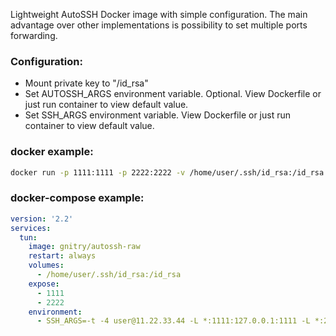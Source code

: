 Lightweight AutoSSH Docker image with simple configuration.
The main advantage over other implementations is possibility to set multiple ports forwarding.

### Configuration:

* Mount private key to "/id_rsa"
* Set AUTOSSH_ARGS environment variable. Optional. View Dockerfile or just run container to view default value.
* Set SSH_ARGS environment variable. View Dockerfile or just run container to view default value.

### docker example:

```bash
docker run -p 1111:1111 -p 2222:2222 -v /home/user/.ssh/id_rsa:/id_rsa -e SSH_ARGS="-t -4 -L *:1111:127.0.0.1:1111 -L *:2222:127.0.0.1:2222 user@11.22.33.44" gnitry/autossh-raw
```

### docker-compose example:

```YAML
version: '2.2'
services:
  tun:
    image: gnitry/autossh-raw
    restart: always
    volumes:
      - /home/user/.ssh/id_rsa:/id_rsa
    expose:
      - 1111
      - 2222
    environment:
      - SSH_ARGS=-t -4 user@11.22.33.44 -L *:1111:127.0.0.1:1111 -L *:2222:127.0.0.1:2222
```
